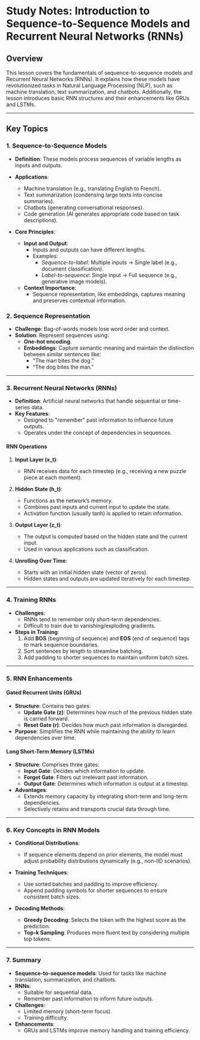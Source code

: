 # Study Notes: Introduction to Sequence-to-Sequence Models and Recurrent Neural Networks (RNNs)

## Overview
This lesson covers the fundamentals of sequence-to-sequence models and Recurrent Neural Networks (RNNs). It explains how these models have revolutionized tasks in Natural Language Processing (NLP), such as machine translation, text summarization, and chatbots. Additionally, the lesson introduces basic RNN structures and their enhancements like GRUs and LSTMs.

---

## Key Topics

### **1. Sequence-to-Sequence Models**
- **Definition**: These models process sequences of variable lengths as inputs and outputs.  
- **Applications**: 
  - Machine translation (e.g., translating English to French).
  - Text summarization (condensing large texts into concise summaries).
  - Chatbots (generating conversational responses).
  - Code generation (AI generates appropriate code based on task descriptions).  

- **Core Principles**:
  - **Input and Output**: 
    - Inputs and outputs can have different lengths.
    - Examples:
      - *Sequence-to-label*: Multiple inputs → Single label (e.g., document classification).
      - *Label-to-sequence*: Single input → Full sequence (e.g., generative image models).
  - **Context Importance**:  
    - Sequence representation, like embeddings, captures meaning and preserves contextual information.

### **2. Sequence Representation**
- **Challenge**: Bag-of-words models lose word order and context.  
- **Solution**: Represent sequences using:
  - **One-hot encoding**.
  - **Embeddings**: Capture semantic meaning and maintain the distinction between similar sentences like:
    - "The man bites the dog."
    - "The dog bites the man."

---

### **3. Recurrent Neural Networks (RNNs)**
- **Definition**: Artificial neural networks that handle sequential or time-series data.  
- **Key Features**:  
  - Designed to "remember" past information to influence future outputs.
  - Operates under the concept of dependencies in sequences.

#### **RNN Operations**
1. **Input Layer (x_t)**:
   - RNN receives data for each timestep (e.g., receiving a new puzzle piece at each moment).

2. **Hidden State (h_t)**:
   - Functions as the network’s memory.
   - Combines past inputs and current input to update the state.
   - Activation function (usually tanh) is applied to retain information.

3. **Output Layer (z_t)**:
   - The output is computed based on the hidden state and the current input.
   - Used in various applications such as classification.

4. **Unrolling Over Time**:
   - Starts with an initial hidden state (vector of zeros).
   - Hidden states and outputs are updated iteratively for each timestep.

---

### **4. Training RNNs**
- **Challenges**:
  - RNNs tend to remember only short-term dependencies.
  - Difficult to train due to vanishing/exploding gradients.
- **Steps in Training**:
  1. Add **BOS** (beginning of sequence) and **EOS** (end of sequence) tags to mark sequence boundaries.
  2. Sort sentences by length to streamline batching.
  3. Add padding to shorter sequences to maintain uniform batch sizes.

---

### **5. RNN Enhancements**
#### **Gated Recurrent Units (GRUs)**
- **Structure**: Contains two gates:
  - **Update Gate (z)**: Determines how much of the previous hidden state is carried forward.
  - **Reset Gate (r)**: Decides how much past information is disregarded.
- **Purpose**: Simplifies the RNN while maintaining the ability to learn dependencies over time.

#### **Long Short-Term Memory (LSTMs)**
- **Structure**: Comprises three gates:
  - **Input Gate**: Decides which information to update.
  - **Forget Gate**: Filters out irrelevant past information.
  - **Output Gate**: Determines which information is output at a timestep.
- **Advantages**:
  - Extends memory capacity by integrating short-term and long-term dependencies.
  - Selectively retains and transports crucial data through time.

---

### **6. Key Concepts in RNN Models**
- **Conditional Distributions**:
  - If sequence elements depend on prior elements, the model must adjust probability distributions dynamically (e.g., non-IID scenarios).

- **Training Techniques**:
  - Use sorted batches and padding to improve efficiency.
  - Append padding symbols for shorter sequences to ensure consistent batch sizes.

- **Decoding Methods**:
  - **Greedy Decoding**: Selects the token with the highest score as the prediction.
  - **Top-k Sampling**: Produces more fluent text by considering multiple top tokens.

---

### **7. Summary**
- **Sequence-to-sequence models**: Used for tasks like machine translation, summarization, and chatbots.
- **RNNs**:
  - Suitable for sequential data.
  - Remember past information to inform future outputs.
- **Challenges**:
  - Limited memory (short-term focus).
  - Training difficulty.
- **Enhancements**:
  - GRUs and LSTMs improve memory handling and training efficiency.